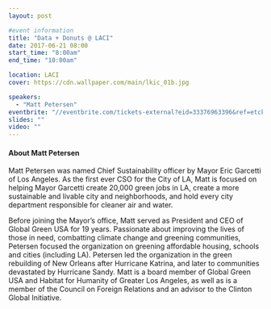 ```yaml
---
layout: post

#event information
title: "Data + Donuts @ LACI"
date: 2017-06-21 08:00
start_time: "8:00am"
end_time: "10:00am"

location: LACI
cover: https://cdn.wallpaper.com/main/lkic_01b.jpg

speakers:
  - "Matt Petersen"
eventbrite: "//eventbrite.com/tickets-external?eid=33376963396&ref=etckt"
slides: ""
video: ""
---
```


#### About Matt Petersen

Matt Petersen was named Chief Sustainability officer by Mayor Eric Garcetti of Los Angeles. As the first ever CSO for the City of LA, Matt is focused on helping Mayor Garcetti create 20,000 green jobs in LA, create a more sustainable and livable city and neighborhoods, and hold every city department responsible for cleaner air and water.
<br>

Before joining the Mayor’s office, Matt served as President and CEO of Global Green USA for 19 years. Passionate about improving the lives of those in need, combatting climate change and greening communities, Petersen focused the organization on greening affordable housing, schools and cities (including LA). Petersen led the organization in the green rebuilding of New Orleans after Hurricane Katrina, and later to communities devastated by Hurricane Sandy. Matt is a board member of Global Green USA and Habitat for Humanity of Greater Los Angeles, as well as is a member of the Council on Foreign Relations and an advisor to the Clinton Global Initiative.
